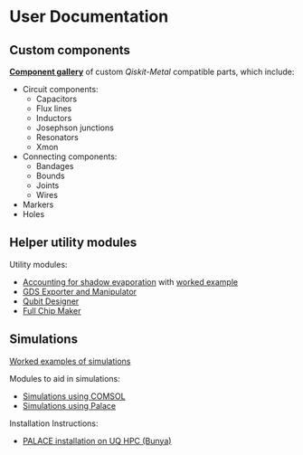 # User Documentation

## Custom components

[**Component gallery**](Comps_All.ipynb) of custom *Qiskit-Metal* compatible parts, which include:
- Circuit components:
    - Capacitors
    - Flux lines
    - Inductors
    - Josephson junctions
    - Resonators
    - Xmon
- Connecting components:
    - Bandages
    - Bounds
    - Joints
    - Wires
- Markers
- Holes

## Helper utility modules

Utility modules:
- [Accounting for shadow evaporation](PVD.md) with [worked example](WorkedExamples/PVD_simulation.ipynb)
- [GDS Exporter and Manipulator](GDS.md)
- [Qubit Designer](Qubit_Designer.md)
- [Full Chip Maker](FullChipMaker.md)

## Simulations

[Worked examples of simulations](WorkedExamples/README.md)

Modules to aid in simulations:
- [Simulations using COMSOL](Sim_Comsol.md)
- [Simulations using Palace](Sim_Palace.md)

Installation Instructions:
- [PALACE installation on UQ HPC (Bunya)](HPC_documentation.md)
